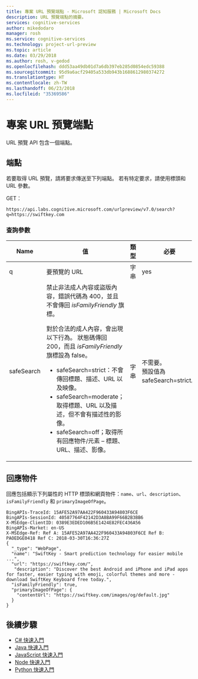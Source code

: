 ```yaml
---
title: 專案 URL 預覽端點 - Microsoft 認知服務 | Microsoft Docs
description: URL 預覽端點的摘要。
services: cognitive-services
author: mikedodaro
manager: rosh
ms.service: cognitive-services
ms.technology: project-url-preview
ms.topic: article
ms.date: 03/29/2018
ms.author: rosh, v-gedod
ms.openlocfilehash: ddd53aa49db01d7a6db397eb285d0854edc59388
ms.sourcegitcommit: 95d9a6acf29405a533db943b1688612980374272
ms.translationtype: HT
ms.contentlocale: zh-TW
ms.lasthandoff: 06/23/2018
ms.locfileid: "35369586"
---
```

# <a name="project-url-preview-endpoint"></a>專案 URL 預覽端點

URL 預覽 API 包含一個端點。

## <a name="endpoint"></a>端點
若要取得 URL 預覽，請將要求傳送至下列端點。 若有特定要求，請使用標頭和 URL 參數。

GET：
````
https://api.labs.cognitive.microsoft.com/urlpreview/v7.0/search?q=https://swiftkey.com

````

### <a name="query-parameters"></a>查詢參數
|Name|值|類型|必要|  
|----------|-----------|----------|--------------|  
|q|要預覽的 URL|字串 |yes|
|safeSearch|禁止非法成人內容或盜版內容，錯誤代碼為 400，並且不會傳回 *isFamilyFriendly* 旗標。 <p>對於合法的成人內容，會出現以下行為。 狀態碼傳回 200，而且 *isFamilyFriendly* 旗標設為 false。<ul><li>safeSearch=strict：不會傳回標題、描述、URL 以及映像。</li><li>safeSearch=moderate；取得標題、URL 以及描述，但不會有描述性的影像。</li><li>safeSearch=off；取得所有回應物件/元素 – 標題、URL、描述、影像。</li></ul> |字串|不需要。 </br> 預設值為 safeSearch=strict。| 

## <a name="response-object"></a>回應物件

回應包括顯示下列屬性的 HTTP 標頭和網頁物件：`name`、`url`、`description`、`isFamilyFriendly` 和 `primaryImageOfPage`。

````
BingAPIs-TraceId: 15AFE52A97AA422F960433A94803F6CE
BingAPIs-SessionId: 40587764F42142D3A8BA99F66B2B3BB6
X-MSEdge-ClientID: 0389E3EDED106B5E1424E82FEC436A56
BingAPIs-Market: en-US
X-MSEdge-Ref: Ref A: 15AFE52A97AA422F960433A94803F6CE Ref B: PAOEDGE0418 Ref C: 2018-03-30T16:36:27Z
{
  "_type": "WebPage",
  "name": "SwiftKey - Smart prediction technology for easier mobile ...",
  "url": "https://swiftkey.com/",
   "description": "Discover the best Android and iPhone and iPad apps for faster, easier typing with emoji, colorful themes and more - download SwiftKey Keyboard free today.",
  "isFamilyFriendly": true,
  "primaryImageOfPage": {
    "contentUrl": "https://swiftkey.com/images/og/default.jpg"
  }
}

````

## <a name="next-steps"></a>後續步驟
- [C# 快速入門](csharp.md)
- [Java 快速入門](java-quickstart.md)
- [JavaScript 快速入門](javascript.md)
- [Node 快速入門](node-quickstart.md)
- [Python 快速入門](python-quickstart.md)
